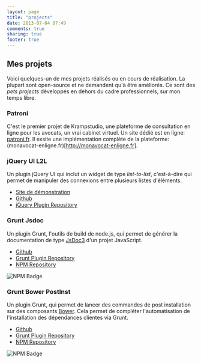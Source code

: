 ```yaml
---
layout: page
title: "projects"
date: 2013-07-04 07:49
comments: true
sharing: true
footer: true
---
```


## Mes projets

Voici quelques-un de mes projets réalisés ou en cours de réalisation. La plupart sont open-source et ne demandent qu'à être améliorés. Ce sont des _pets projects_ développés en dehors du cadre professionnels, sur mon temps libre.

### Patroni

C'est le premier projet de Krampstudio, une plateforme de consultation en ligne pour les avocats, un vrai cabinet virtuel. Un site dédié est en ligne: [patroni.fr](http://patroni.fr).
Il exsite une implémentation complète de la plateforme: (monavocat-enligne.fr)[http://monavocat-enligne.fr].

### jQuery UI L2L

Un plugin jQuery UI qui inclut un widget de type _list-to-list_, c'est-à-dire qui permet de manipuler des connexions entre plusieurs listes d'éléments.

 - [Site de démonstration](http://krampstudio.com/jquerui-l2l/)
 - [Github](https://github.com/krampstudio/jquerui-l2l/)
 - [jQuery Plugin Repository](http://plugins.jquery.com/jqueryui-l2l/)

### Grunt Jsdoc

Un plugin Grunt, l'outils de build de node.js, qui permet de générer la documentation de type [JsDoc3](http://usejsdoc.org) d'un projet JavaScript.

 - [Github](https://github.com/krampstudio/grunt-jsdoc-plugin/)
 - [Grunt Plugin Repository](http://gruntjs.com/plugins/jsdoc)
 - [NPM Repository](https://npmjs.org/package/grunt-jsdoc)

![NPM Badge](https://nodei.co/npm/grunt-jsdoc.png?downloads=true&stars=true)

### Grunt Bower PostInst

Un plugin Grunt, qui permet de lancer des commandes de post installation sur des composants [Bower](http://bower.io). Cela permet de compléter l'automatisation de l'installation  des dépendances clientes via Grunt.

 - [Github](https://github.com/krampstudio/grunt-bower-postinst/)
 - [Grunt Plugin Repository](http://gruntjs.com/plugins/bower-postinst)
 - [NPM Repository](https://npmjs.org/package/grunt-bower-postinst)

![NPM Badge](https://nodei.co/npm/grunt-bower-postinst.png?downloads=true&stars=true)
